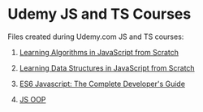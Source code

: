 # Udemy JS and TS Courses

Files created during Udemy.com JS and TS courses:

1. [Learning Algorithms in JavaScript from Scratch](https://www.udemy.com/course/learning-algorithms-in-javascript-from-scratch)

2. [Learning Data Structures in JavaScript from Scratch](https://www.udemy.com/course/learning-data-structures-in-javascript-from-scratch)

3. [ES6 Javascript: The Complete Developer's Guide](https://www.udemy.com/course/javascript-es6-tutorial)

4. [JS OOP](https://www.udemy.com/course/kurs-javascript-programowanie-obiektowe)
